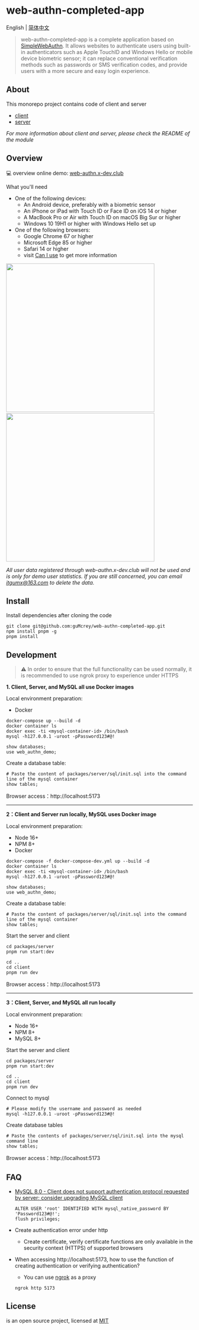 # web-authn-completed-app

English | [简体中文](./README.zh-CN.md)

> web-authn-completed-app is a complete application based on [SimpleWebAuthn](https://simplewebauthn.dev/docs/). It allows websites to authenticate users using built-in authenticators such as Apple TouchID and Windows Hello or mobile device biometric sensor; it can replace conventional verification methods such as passwords or SMS verification codes, and provide users with a more secure and easy login experience.

## About

This monorepo project contains code of client and server
- [client](./packages/client/README.md)
- [server](./packages/server/README.md)

*For more information about client and server, please check the README of the module*

## Overview

💻 overview online demo: [web-authn.x-dev.club](https://web-authn.x-dev.club)

What you'll need
- One of the following devices:
  - An Android device, preferably with a biometric sensor
  - An iPhone or iPad with Touch ID or Face ID on iOS 14 or higher
  - A MacBook Pro or Air with Touch ID on macOS Big Sur or higher
  - Windows 10 19H1 or higher with Windows Hello set up
- One of the following browsers:
  - Google Chrome 67 or higher
  - Microsoft Edge 85 or higher
  - Safari 14 or higher
  - visit [Can I use](https://www.yuque.com/r/goto?url=https%3A%2F%2Fcaniuse.com%2F%3Fsearch%3DwebAuthn) to get more information

<p align="left">
  <img width="400" src="./preview/Edge108-WIN10.gif" />
  &emsp;
  <img width="400" src="./preview/MobileSafari14-IOS14.gif" />
</p>

*All user data registered through web-authn.x-dev.club will not be used and is only for demo user statistics. If you are still concerned, you can email itgumx@163.com to delete the data.*

## Install

Install dependencies after cloning the code
```
git clone git@github.com:guMcrey/web-authn-completed-app.git
npm install pnpm -g
pnpm install
```

## Development

> ⚠ In order to ensure that the full functionality can be used normally, it is recommended to use ngrok proxy to experience under HTTPS

**1. Client, Server, and MySQL all use Docker images**

Local environment preparation:
- Docker

```
docker-compose up --build -d
docker container ls
docker exec -ti <mysql-container-id> /bin/bash
mysql -h127.0.0.1 -uroot -pPassword123#@!

show databases;
use web_authn_demo;
```

Create a database table:
```
# Paste the content of packages/server/sql/init.sql into the command line of the mysql container
show tables;
```

Browser access：http://localhost:5173

---

**2：Client and Server run locally, MySQL uses Docker image**

Local environment preparation:
- Node 16+
- NPM 8+
- Docker

```
docker-compose -f docker-compose-dev.yml up --build -d
docker container ls
docker exec -ti <mysql-container-id> /bin/bash
mysql -h127.0.0.1 -uroot -pPassword123#@!

show databases;
use web_authn_demo;
```

Create a database table:
```
# Paste the content of packages/server/sql/init.sql into the command line of the mysql container
show tables;
```

Start the server and client
```
cd packages/server
pnpm run start:dev

cd ..
cd client
pnpm run dev
```

Browser access：http://localhost:5173

---

**3：Client, Server, and MySQL all run locally**

Local environment preparation:
- Node 16+
- NPM 8+
- MySQL 8+

Start the server and client
```
cd packages/server
pnpm run start:dev

cd ..
cd client
pnpm run dev
```

Connect to mysql
```
# Please modify the username and password as needed
mysql -h127.0.0.1 -uroot -pPassword123#@!
```

Create database tables
```
# Paste the contents of packages/server/sql/init.sql into the mysql command line
show tables;
```

Browser access：http://localhost:5173

## FAQ

- [MySQL 8.0 - Client does not support authentication protocol requested by server; consider upgrading MySQL client](https://stackoverflow.com/questions/50093144/mysql-8-0-client-does-not-support-authentication-protocol-requested-by-server)

    ```
    ALTER USER 'root' IDENTIFIED WITH mysql_native_password BY 'Password123#@!';
    flush privileges;
    ```
- Create authentication error under http
     - Create certificate, verify certificate functions are only available in the security context (HTTPS) of supported browsers
- When accessing http://localhost:5173, how to use the function of creating authentication or verifying authentication?
     - You can use [ngrok](https://ngrok.com) as a proxy

    ```
    ngrok http 5173
    ```

## License

is an open source project, licensed at [MIT](./LICENSE)

